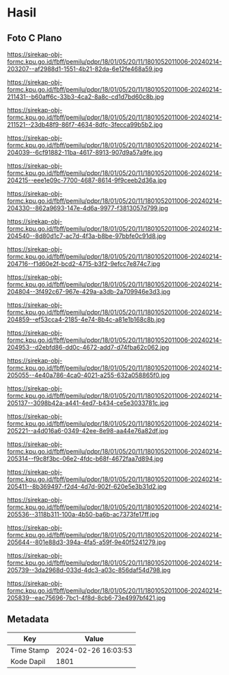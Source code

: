 # Hasil

## Foto C Plano

https://sirekap-obj-formc.kpu.go.id/fbff/pemilu/pdpr/18/01/05/20/11/1801052011006-20240214-203207--af2988d1-1551-4b21-82da-6e12fe468a59.jpg

https://sirekap-obj-formc.kpu.go.id/fbff/pemilu/pdpr/18/01/05/20/11/1801052011006-20240214-211431--b60aff6c-33b3-4ca2-8a8c-cd1d7bd60c8b.jpg

https://sirekap-obj-formc.kpu.go.id/fbff/pemilu/pdpr/18/01/05/20/11/1801052011006-20240214-211521--23db48f9-86f7-4634-8dfc-3fecca99b5b2.jpg

https://sirekap-obj-formc.kpu.go.id/fbff/pemilu/pdpr/18/01/05/20/11/1801052011006-20240214-204039--6cf91882-11ba-4617-8913-907d9a57a9fe.jpg

https://sirekap-obj-formc.kpu.go.id/fbff/pemilu/pdpr/18/01/05/20/11/1801052011006-20240214-204215--eee1e09c-7700-4687-8614-9f9ceeb2d36a.jpg

https://sirekap-obj-formc.kpu.go.id/fbff/pemilu/pdpr/18/01/05/20/11/1801052011006-20240214-204330--862a9693-147e-4d6a-9977-f3813057d799.jpg

https://sirekap-obj-formc.kpu.go.id/fbff/pemilu/pdpr/18/01/05/20/11/1801052011006-20240214-204540--8d80d1c7-ac7d-4f3a-b8be-97bbfe0c91d8.jpg

https://sirekap-obj-formc.kpu.go.id/fbff/pemilu/pdpr/18/01/05/20/11/1801052011006-20240214-204716--f1d60e2f-bcd2-4715-b3f2-9efcc7e874c7.jpg

https://sirekap-obj-formc.kpu.go.id/fbff/pemilu/pdpr/18/01/05/20/11/1801052011006-20240214-204804--3f492c67-967e-429a-a3db-2a709946e3d3.jpg

https://sirekap-obj-formc.kpu.go.id/fbff/pemilu/pdpr/18/01/05/20/11/1801052011006-20240214-204859--ef53cca4-2185-4e74-8b4c-a81e1b168c8b.jpg

https://sirekap-obj-formc.kpu.go.id/fbff/pemilu/pdpr/18/01/05/20/11/1801052011006-20240214-204953--d2ebfd86-dd0c-4672-add7-d74fba62c062.jpg

https://sirekap-obj-formc.kpu.go.id/fbff/pemilu/pdpr/18/01/05/20/11/1801052011006-20240214-205055--4e40a786-4ca0-4021-a255-632a058865f0.jpg

https://sirekap-obj-formc.kpu.go.id/fbff/pemilu/pdpr/18/01/05/20/11/1801052011006-20240214-205137--3098b42a-a441-4ed7-b434-ce5e3033781c.jpg

https://sirekap-obj-formc.kpu.go.id/fbff/pemilu/pdpr/18/01/05/20/11/1801052011006-20240214-205221--a4d016a6-0349-42ee-8e98-aa44e76a82df.jpg

https://sirekap-obj-formc.kpu.go.id/fbff/pemilu/pdpr/18/01/05/20/11/1801052011006-20240214-205314--f9c8f3bc-06e2-4fdc-b68f-4672faa7d894.jpg

https://sirekap-obj-formc.kpu.go.id/fbff/pemilu/pdpr/18/01/05/20/11/1801052011006-20240214-205411--8b369497-f2d4-4d7d-902f-620e5e3b31d2.jpg

https://sirekap-obj-formc.kpu.go.id/fbff/pemilu/pdpr/18/01/05/20/11/1801052011006-20240214-205536--3118b311-100a-4b50-ba6b-ac7373fe17ff.jpg

https://sirekap-obj-formc.kpu.go.id/fbff/pemilu/pdpr/18/01/05/20/11/1801052011006-20240214-205644--801e88d3-394a-4fa5-a59f-9e40f5241279.jpg

https://sirekap-obj-formc.kpu.go.id/fbff/pemilu/pdpr/18/01/05/20/11/1801052011006-20240214-205739--3da2968d-033d-4dc3-a03c-856daf54d798.jpg

https://sirekap-obj-formc.kpu.go.id/fbff/pemilu/pdpr/18/01/05/20/11/1801052011006-20240214-205839--eac75696-7bc1-4f8d-8cb6-73e4997bf421.jpg


## Metadata

| Key        | Value               |
| ---------- | ------------------- |
| Time Stamp | 2024-02-26 16:03:53 |
| Kode Dapil | 1801                |




